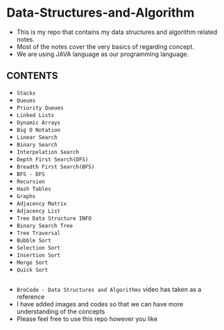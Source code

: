 # Data-Structures-and-Algorithm
- This is my repo that contains my data structures and algorithm related notes.
- Most of the notes cover the very basics of regarding concept.
- We are using JAVA language as our programming language.
## CONTENTS
- `Stacks`
- `Queues`
- `Priority Queues`
- `Linked Lists`
- `Dynamic Arrays`
- `Big O Notation`
- `Linear Search`
- `Binary Search`
- `Interpolation Search`
- `Depth First Search(DFS)`
- `Breadth First Search(BFS)`
- `BFS - DFS`
- `Recursion`
- `Hash Tables`
- `Graphs`
- `Adjacency Matrix`
- `Adjacency List`
- `Tree Data Structure INFO`
- `Binary Search Tree`
- `Tree Traversal`
- `Bubble Sort`
- `Selection Sort`
- `Insertion Sort`
- `Merge Sort`
- `Quick Sort`
##
- `BroCode - Data Structures and Algorithms` video has taken as a reference
- I have added images and codes so that we can have more understanding of the concepts
- Please feel free to use this repo however you like